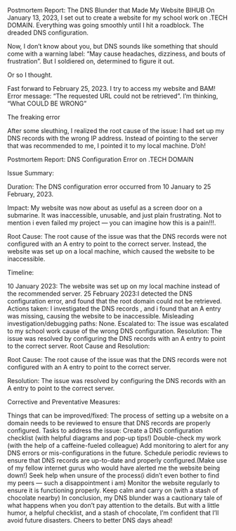 Postmortem Report: The DNS Blunder that Made My Website BIHUB
On January 13, 2023, I set out to create a website for my school work on .TECH DOMAIN. Everything was going smoothly until I hit a roadblock. The dreaded DNS configuration.

Now, I don’t know about you, but DNS sounds like something that should come with a warning label: “May cause headaches, dizziness, and bouts of frustration”. But I soldiered on, determined to figure it out.

Or so I thought.

Fast forward to February 25, 2023. I try to access my website and BAM! Error message: “The requested URL could not be retrieved”. I’m thinking, “What COULD BE WRONG”


The freaking error

After some sleuthing, I realized the root cause of the issue: I had set up my DNS records with the wrong IP address. Instead of pointing to the server that was recommended to me, I pointed it to my local machine. D’oh!

Postmortem Report: DNS Configuration Error on .TECH DOMAIN

Issue Summary:

Duration: The DNS configuration error occurred from 10 January to 25 February, 2023.

Impact: My website was now about as useful as a screen door on a submarine. It was inaccessible, unusable, and just plain frustrating. Not to mention i even failed my project — you can imagine how this is a pain!!!.

Root Cause: The root cause of the issue was that the DNS records were not configured with an A entry to point to the correct server. Instead, the website was set up on a local machine, which caused the website to be inaccessible.

Timeline:

10 January 2023: The website was set up on my local machine instead of the recommended server.
25 February 2023:I detected the DNS configuration error, and found that the root domain could not be retrieved.
Actions taken: I investigated the DNS records , and i found that an A entry was missing, causing the website to be inaccessible.
Misleading investigation/debugging paths: None.
Escalated to: The issue was escalated to my school work cause of the wrong DNS configuration.
Resolution: The issue was resolved by configuring the DNS records with an A entry to point to the correct server.
Root Cause and Resolution:

Root Cause: The root cause of the issue was that the DNS records were not configured with an A entry to point to the correct server.

Resolution: The issue was resolved by configuring the DNS records with an A entry to point to the correct server.

Corrective and Preventative Measures:

Things that can be improved/fixed: The process of setting up a website on a domain needs to be reviewed to ensure that DNS records are properly configured.
Tasks to address the issue:
Create a DNS configuration checklist (with helpful diagrams and pop-up tips!)
Double-check my work (with the help of a caffeine-fueled colleague)
Add monitoring to alert for any DNS errors or mis-configurations in the future.
Schedule periodic reviews to ensure that DNS records are up-to-date and properly configured.(Make use of my fellow internet gurus who would have alerted me the website being down!)
Seek help when unsure of the process(i didn’t even bother to find my peers — such a disappointment i am)
Monitor the website regularly to ensure it is functioning properly.
Keep calm and carry on (with a stash of chocolate nearby)
In conclusion, my DNS blunder was a cautionary tale of what happens when you don’t pay attention to the details. But with a little humor, a helpful checklist, and a stash of chocolate, I’m confident that I’ll avoid future disasters. Cheers to better DNS days ahead!
